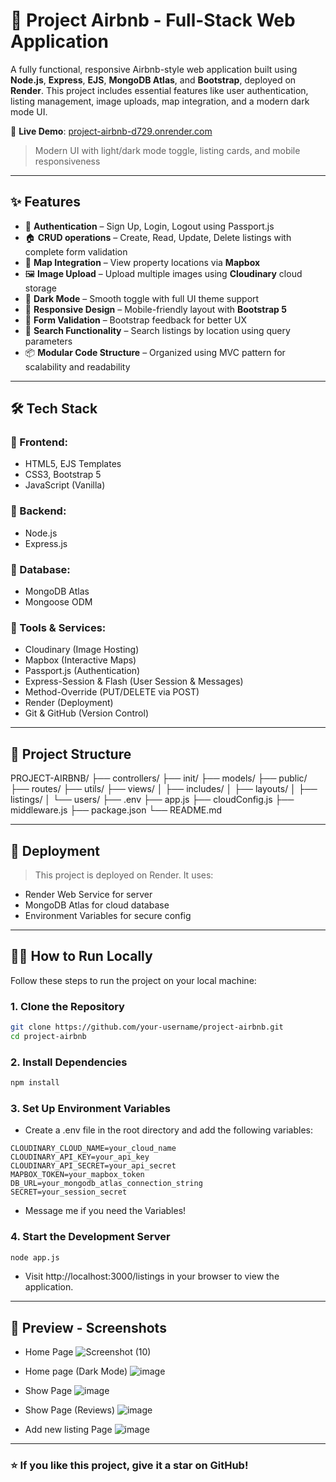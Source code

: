 # 🏡 Project Airbnb - Full-Stack Web Application

A fully functional, responsive Airbnb-style web application built using **Node.js**, **Express**, **EJS**, **MongoDB Atlas**, and **Bootstrap**, deployed on **Render**. This project includes essential features like user authentication, listing management, image uploads, map integration, and a modern dark mode UI.

🔗 **Live Demo**: [project-airbnb-d729.onrender.com](https://project-airbnb-d729.onrender.com)

> Modern UI with light/dark mode toggle, listing cards, and mobile responsiveness

---

## ✨ Features

- 🔐 **Authentication** – Sign Up, Login, Logout using Passport.js
- 🏠 **CRUD operations** – Create, Read, Update, Delete listings with complete form validation
- 📍 **Map Integration** – View property locations via **Mapbox**
- 🖼️ **Image Upload** – Upload multiple images using **Cloudinary** cloud storage
- 🌙 **Dark Mode** – Smooth toggle with full UI theme support
- 📱 **Responsive Design** – Mobile-friendly layout with **Bootstrap 5**
- 🧾 **Form Validation** – Bootstrap feedback for better UX
- 🔎 **Search Functionality** – Search listings by location using query parameters
- 📦 **Modular Code Structure** – Organized using MVC pattern for scalability and readability

---

## 🛠️ Tech Stack

### 🔹 Frontend:
- HTML5, EJS Templates
- CSS3, Bootstrap 5
- JavaScript (Vanilla)

### 🔹 Backend:
- Node.js
- Express.js

### 🔹 Database:
- MongoDB Atlas
- Mongoose ODM

### 🔹 Tools & Services:
- Cloudinary (Image Hosting)
- Mapbox (Interactive Maps)
- Passport.js (Authentication)
- Express-Session & Flash (User Session & Messages)
- Method-Override (PUT/DELETE via POST)
- Render (Deployment)
- Git & GitHub (Version Control)

---

## 📁 Project Structure

PROJECT-AIRBNB/
├── controllers/
├── init/ 
├── models/ 
├── public/ 
├── routes/ 
├── utils/ 
├── views/ 
│ ├── includes/ 
│ ├── layouts/ 
│ ├── listings/ 
│ └── users/ 
├── .env 
├── app.js 
├── cloudConfig.js 
├── middleware.js 
├── package.json 
└── README.md 

---

## 🚀 Deployment

> This project is deployed on Render. It uses:

- Render Web Service for server
- MongoDB Atlas for cloud database
- Environment Variables for secure config

---

## 🧑‍💻 How to Run Locally

Follow these steps to run the project on your local machine:

### 1. Clone the Repository

```bash
git clone https://github.com/your-username/project-airbnb.git
cd project-airbnb
```

### 2. Install Dependencies

```bash
npm install
```

### 3. Set Up Environment Variables

- Create a .env file in the root directory and add the following variables:

```env
CLOUDINARY_CLOUD_NAME=your_cloud_name
CLOUDINARY_API_KEY=your_api_key
CLOUDINARY_API_SECRET=your_api_secret
MAPBOX_TOKEN=your_mapbox_token
DB_URL=your_mongodb_atlas_connection_string
SECRET=your_session_secret
```
- Message me if you need the Variables!

### 4. Start the Development Server

```bash
node app.js
```

- Visit http://localhost:3000/listings in your browser to view the application.

---

## 📸 Preview - Screenshots

- Home Page
![Screenshot (10)](https://github.com/user-attachments/assets/05a61929-b3b9-48c2-80ed-4b9736160cb4)

- Home page (Dark Mode) 
![image](https://github.com/user-attachments/assets/340c64a6-7798-496d-99ce-d9df7b569538)

- Show Page
![image](https://github.com/user-attachments/assets/2ef663f8-1acd-4995-9bf7-5e6b0047702c)

- Show Page (Reviews)
![image](https://github.com/user-attachments/assets/34e15d29-7e46-445b-82ad-cf245250801b)

- Add new listing Page
![image](https://github.com/user-attachments/assets/5490a391-8570-4448-a26b-41d8483ab797)

---

### ⭐️ If you like this project, give it a star on GitHub!

